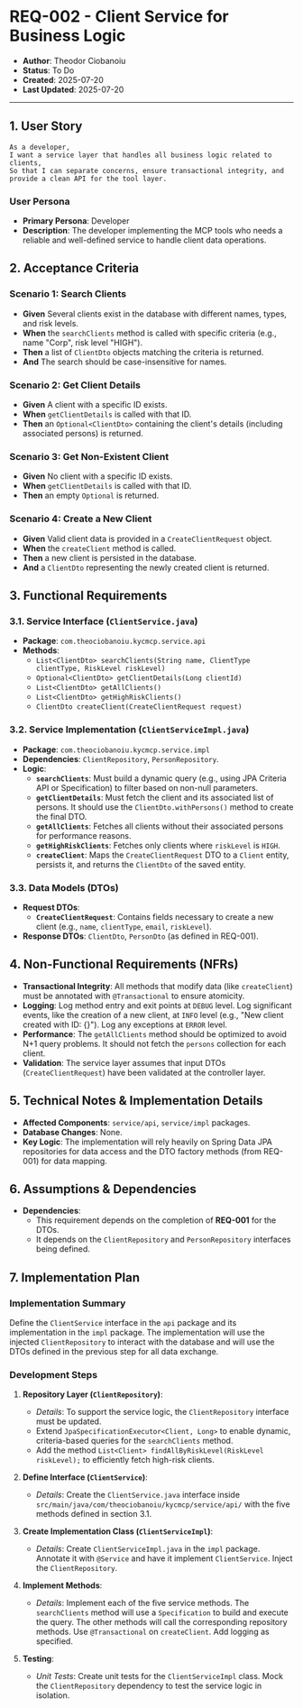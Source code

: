 # REQ-002 - Client Service for Business Logic

- **Author**: Theodor Ciobanoiu
- **Status**: To Do
- **Created**: 2025-07-20
- **Last Updated**: 2025-07-20

---

## 1. User Story

```
As a developer,
I want a service layer that handles all business logic related to clients,
So that I can separate concerns, ensure transactional integrity, and provide a clean API for the tool layer.
```

### User Persona

- **Primary Persona**: Developer
- **Description**: The developer implementing the MCP tools who needs a reliable and well-defined service to handle
  client data operations.

## 2. Acceptance Criteria

### Scenario 1: Search Clients

- **Given** Several clients exist in the database with different names, types, and risk levels.
- **When** the `searchClients` method is called with specific criteria (e.g., name "Corp", risk level "HIGH").
- **Then** a list of `ClientDto` objects matching the criteria is returned.
- **And** The search should be case-insensitive for names.

### Scenario 2: Get Client Details

- **Given** A client with a specific ID exists.
- **When** `getClientDetails` is called with that ID.
- **Then** an `Optional<ClientDto>` containing the client's details (including associated persons) is returned.

### Scenario 3: Get Non-Existent Client

- **Given** No client with a specific ID exists.
- **When** `getClientDetails` is called with that ID.
- **Then** an empty `Optional` is returned.

### Scenario 4: Create a New Client

- **Given** Valid client data is provided in a `CreateClientRequest` object.
- **When** the `createClient` method is called.
- **Then** a new client is persisted in the database.
- **And** a `ClientDto` representing the newly created client is returned.

## 3. Functional Requirements

### 3.1. Service Interface (`ClientService.java`)

- **Package**: `com.theociobanoiu.kycmcp.service.api`
- **Methods**:
    - `List<ClientDto> searchClients(String name, ClientType clientType, RiskLevel riskLevel)`
    - `Optional<ClientDto> getClientDetails(Long clientId)`
    - `List<ClientDto> getAllClients()`
    - `List<ClientDto> getHighRiskClients()`
    - `ClientDto createClient(CreateClientRequest request)`

### 3.2. Service Implementation (`ClientServiceImpl.java`)

- **Package**: `com.theociobanoiu.kycmcp.service.impl`
- **Dependencies**: `ClientRepository`, `PersonRepository`.
- **Logic**:
    - **`searchClients`**: Must build a dynamic query (e.g., using JPA Criteria API or Specification) to filter based on
      non-null parameters.
    - **`getClientDetails`**: Must fetch the client and its associated list of persons. It should use the
      `ClientDto.withPersons()` method to create the final DTO.
    - **`getAllClients`**: Fetches all clients without their associated persons for performance reasons.
    - **`getHighRiskClients`**: Fetches only clients where `riskLevel` is `HIGH`.
    - **`createClient`**: Maps the `CreateClientRequest` DTO to a `Client` entity, persists it, and returns the
      `ClientDto` of the saved entity.

### 3.3. Data Models (DTOs)

- **Request DTOs**:
    - **`CreateClientRequest`**: Contains fields necessary to create a new client (e.g., `name`, `clientType`, `email`,
      `riskLevel`).
- **Response DTOs**: `ClientDto`, `PersonDto` (as defined in REQ-001).

## 4. Non-Functional Requirements (NFRs)

- **Transactional Integrity**: All methods that modify data (like `createClient`) must be annotated with
  `@Transactional` to ensure atomicity.
- **Logging**: Log method entry and exit points at `DEBUG` level. Log significant events, like the creation of a new
  client, at `INFO` level (e.g., "New client created with ID: {}"). Log any exceptions at `ERROR` level.
- **Performance**: The `getAllClients` method should be optimized to avoid N+1 query problems. It should not fetch the
  `persons` collection for each client.
- **Validation**: The service layer assumes that input DTOs (`CreateClientRequest`) have been validated at the
  controller layer.

## 5. Technical Notes & Implementation Details

- **Affected Components**: `service/api`, `service/impl` packages.
- **Database Changes**: None.
- **Key Logic**: The implementation will rely heavily on Spring Data JPA repositories for data access and the DTO
  factory methods (from REQ-001) for data mapping.

## 6. Assumptions & Dependencies

- **Dependencies**:
    - This requirement depends on the completion of **REQ-001** for the DTOs.
    - It depends on the `ClientRepository` and `PersonRepository` interfaces being defined.

## 7. Implementation Plan

### Implementation Summary

Define the `ClientService` interface in the `api` package and its implementation in the `impl` package. The
implementation will use the injected `ClientRepository` to interact with the database and will use the DTOs defined in
the previous step for all data exchange.

### Development Steps

1. **Repository Layer (`ClientRepository`)**:
    - *Details*: To support the service logic, the `ClientRepository` interface must be updated.
    - Extend `JpaSpecificationExecutor<Client, Long>` to enable dynamic, criteria-based queries for the `searchClients`
      method.
    - Add the method `List<Client> findAllByRiskLevel(RiskLevel riskLevel);` to efficiently fetch high-risk clients.

2. **Define Interface (`ClientService`)**:
    - *Details*: Create the `ClientService.java` interface inside `src/main/java/com/theociobanoiu/kycmcp/service/api/`
      with the five methods defined in section 3.1.

3. **Create Implementation Class (`ClientServiceImpl`)**:
    - *Details*: Create `ClientServiceImpl.java` in the `impl` package. Annotate it with `@Service` and have it
      implement `ClientService`. Inject the `ClientRepository`.

4. **Implement Methods**:
    - *Details*: Implement each of the five service methods. The `searchClients` method will use a `Specification` to
      build and execute the query. The other methods will call the corresponding repository methods. Use
      `@Transactional` on `createClient`. Add logging as specified.

5. **Testing**:
    - *Unit Tests*: Create unit tests for the `ClientServiceImpl` class. Mock the `ClientRepository` dependency to test
      the service logic in isolation.
